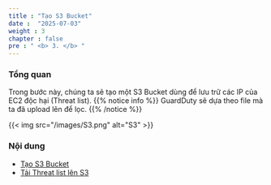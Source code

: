 ```yaml
---
title : "Tạo S3 Bucket"
date :  "2025-07-03" 
weight : 3 
chapter : false
pre : " <b> 3. </b> "
---
```

### Tổng quan
Trong bước này, chúng ta sẽ tạo một S3 Bucket dùng để lưu trữ các IP của EC2 độc hại (Threat list).
{{% notice info %}}
GuardDuty sẽ dựa theo file mà ta đã upload lên để lọc.
{{% /notice %}}

{{< img src="/images/S3.png" alt="S3" >}}
### Nội dung
- [Tạo S3 Bucket](3.1-creates3/) 
- [Tải Threat list lên S3](3.2-uploadthreatlist/)
